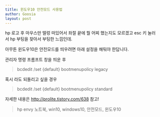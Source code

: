 ```yaml
---
title: 윈도우10 안전모드 사용법
author: Goosia
layout: post
---
```


hp 로고 후 마우스만 떨렁 떠있어서 좌절 끝에 뭘 어찌 했는지도 모르겠고 esc 키 눌러서 hp 부팅을 찾아서 부팅한 느낌인데.

아무튼 윈도우10은 안전모드를 띄우려면 아래 설정을 해둬야 한답니다.

관리자 명령 프롬프트 창을 띄운 후
> bcdedit /set {default} bootmenupolicy legacy

혹시 라도 되돌리고 싶을 경우
> bcdedit /set {default} bootmenupolicy standard

자세한 내용은 http://prolite.tistory.com/638 참고!

<blockquote>hp envy 노트북, win10, windows10, 안전모드, 윈도우10</blockquote>